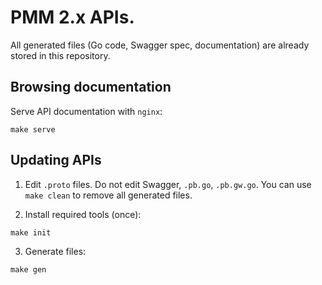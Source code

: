 # PMM 2.x APIs.

All generated files (Go code, Swagger spec, documentation) are already stored in this repository.

## Browsing documentation

Serve API documentation with `nginx`:
```
make serve
```


## Updating APIs

1. Edit `.proto` files. Do not edit Swagger, `.pb.go`, `.pb.gw.go`. You can use `make clean` to remove all generated files.

2. Install required tools (once):
```
make init
```

3. Generate files:
```
make gen
```
